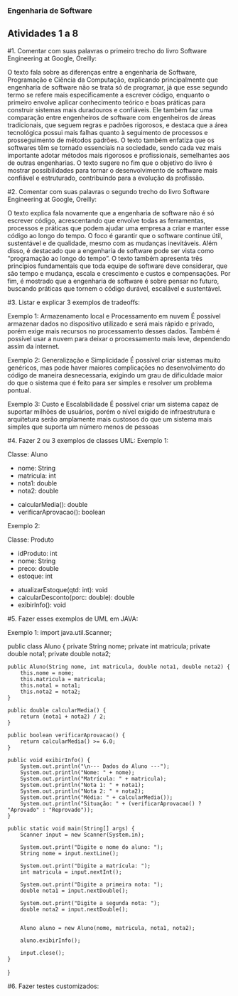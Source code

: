 ### Engenharia de Software
## Atividades 1 a 8

#1. Comentar com suas palavras o primeiro trecho do livro Software Engineering at Google, Oreilly:

O texto fala sobre as diferenças entre a engenharia de Software, Programação e Ciência da Computação, explicando principalmente que engenharia de software não se trata só de programar, já que esse segundo termo se refere mais especificamente a escrever código, enquanto o primeiro envolve aplicar conhecimento teórico e boas práticas para construir sistemas mais duradouros e confiáveis. Ele também faz uma comparação entre engenheiros de software com engenheiros de áreas tradicionais, que seguem regras e padrões rigorosos, e destaca que a área tecnológica possui mais falhas quanto à seguimento de processos e prosseguimento de métodos padrões. O texto também enfatiza que os softwares têm se tornado essenciais na sociedade, sendo cada vez mais importante adotar métodos mais rigorosos e profissionais, semelhantes aos de outras engenharias. O texto sugere no fim que o objetivo do livro é mostrar possibilidades para tornar o desenvolvimento de software mais confiável e estruturado, contribuindo para a evolução da profissão.

#2. Comentar com suas palavras o segundo trecho do livro Software Engineering at Google, Oreilly:

O texto explica fala novamente que a engenharia de software não é só escrever código, acrescentando que envolve todas as ferramentas, processos e práticas que podem ajudar uma empresa a criar e manter esse código ao longo do tempo. O foco é garantir que o software continue útil, sustentável e de qualidade, mesmo com as mudanças inevitáveis. Além disso, é destacado que a engenharia de software pode ser vista como “programação ao longo do tempo”. O texto também apresenta três princípios fundamentais que toda equipe de software deve considerar, que são tempo e mudança, escala e crescimento e custos e compensações. Por fim, é mostrado que a engenharia de software é sobre pensar no futuro, buscando práticas que tornem o código durável, escalável e sustentável.

#3. Listar e explicar 3 exemplos de tradeoffs:

Exemplo 1: Armazenamento local e Processamento em nuvem
É possível armazenar dados no dispositivo utilizado e será mais rápido e privado, porém exige mais recursos no processamento desses dados. Também é possível usar a nuvem para deixar o processamento mais leve, dependendo assim da internet.

Exemplo 2: Generalização e Simplicidade
É possível criar sistemas muito genéricos, mas pode haver maiores complicações no desenvolvimento do código de maneira desnecessaria, exigindo um grau de dificuldade maior do que o sistema que é feito para ser simples e resolver um problema pontual.

Exemplo 3: Custo e Escalabilidade
É possível criar um sistema capaz de suportar milhões de usuários, porém o nível exigido de infraestrutura e arquitetura serão amplamente mais custosos do que um sistema mais simples que suporta um número menos de pessoas

#4. Fazer 2 ou 3 exemplos de classes UML:
Exemplo 1:

Classe: Aluno       

 - nome: String
 - matricula: int
 - nota1: double
 - nota2: double

 + calcularMedia(): double
 + verificarAprovacao(): boolean


Exemplo 2: 

Classe: Produto

- idProduto: int
- nome: String 
- preco: double
- estoque: int

+ atualizarEstoque(qtd: int): void
+ calcularDesconto(porc: double): double
+ exibirInfo(): void
  

#5. Fazer esses exemplos de UML em JAVA:

Exemplo 1:
import java.util.Scanner;

public class Aluno {
    private String nome;
    private int matricula;
    private double nota1;
    private double nota2;


    public Aluno(String nome, int matricula, double nota1, double nota2) {
        this.nome = nome;
        this.matricula = matricula;
        this.nota1 = nota1;
        this.nota2 = nota2;
    }

    public double calcularMedia() {
        return (nota1 + nota2) / 2;
    }

    public boolean verificarAprovacao() {
        return calcularMedia() >= 6.0;
    }
    
    public void exibirInfo() {
        System.out.println("\n--- Dados do Aluno ---");
        System.out.println("Nome: " + nome);
        System.out.println("Matrícula: " + matricula);
        System.out.println("Nota 1: " + nota1);
        System.out.println("Nota 2: " + nota2);
        System.out.println("Média: " + calcularMedia());
        System.out.println("Situação: " + (verificarAprovacao() ? "Aprovado" : "Reprovado"));
    }
    
    public static void main(String[] args) {
        Scanner input = new Scanner(System.in);

        System.out.print("Digite o nome do aluno: ");
        String nome = input.nextLine();

        System.out.print("Digite a matrícula: ");
        int matricula = input.nextInt();

        System.out.print("Digite a primeira nota: ");
        double nota1 = input.nextDouble();

        System.out.print("Digite a segunda nota: ");
        double nota2 = input.nextDouble();


        Aluno aluno = new Aluno(nome, matricula, nota1, nota2);
        
        aluno.exibirInfo();

        input.close();
    }
}

   
#6. Fazer testes customizados:
